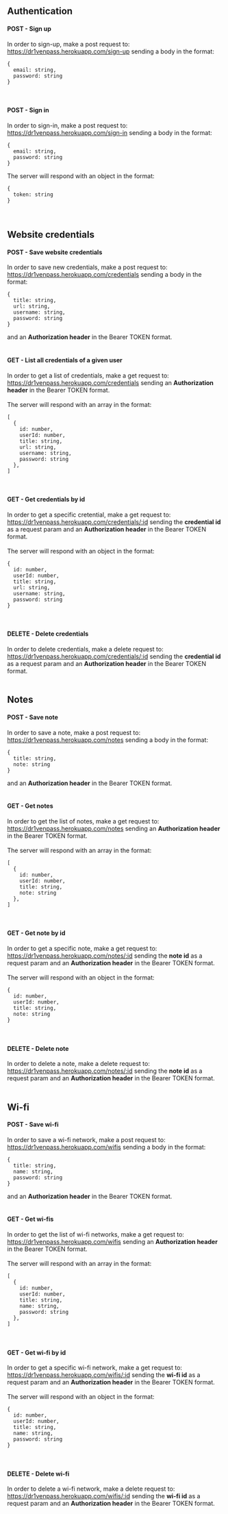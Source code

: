 ## Authentication

#### **POST** - Sign up

In order to sign-up, make a post request to: https://dr1venpass.herokuapp.com/sign-up
sending a body in the format:

```
{
  email: string,
  password: string
}
```

<br>

#### **POST** - Sign in

In order to sign-in, make a post request to: https://dr1venpass.herokuapp.com/sign-in
sending a body in the format:

```
{
  email: string,
  password: string
}
```

The server will respond with an object in the format:

```
{
  token: string
}
```

<br>

## Website credentials

#### **POST** - Save website credentials

In order to save new credentials, make a post request to: https://dr1venpass.herokuapp.com/credentials
sending a body in the format:

```
{
  title: string,
  url: string,
  username: string,
  password: string
}
```

and an **Authorization header** in the Bearer TOKEN format.<br><br>

#### **GET** - List all credentials of a given user

In order to get a list of credentials, make a get request to: https://dr1venpass.herokuapp.com/credentials
sending an **Authorization header** in the Bearer TOKEN format.<br><br>
The server will respond with an array in the format:

```
[
  {
    id: number,
    userId: number,
    title: string,
    url: string,
    username: string,
    password: string
  },
]
```

<br>

#### **GET** - Get credentials by id

In order to get a specific cretential, make a get request to: https://dr1venpass.herokuapp.com/credentials/:id
sending the **credential id** as a request param and an **Authorization header** in the Bearer TOKEN format.<br><br>
The server will respond with an object in the format:

```
{
  id: number,
  userId: number,
  title: string,
  url: string,
  username: string,
  password: string
}
```

<br>

#### **DELETE** - Delete credentials

In order to delete credentials, make a delete request to: https://dr1venpass.herokuapp.com/credentials/:id
sending the **credential id** as a request param and an **Authorization header** in the Bearer TOKEN format.<br><br>

## Notes

#### **POST** - Save note

In order to save a note, make a post request to: https://dr1venpass.herokuapp.com/notes
sending a body in the format:

```
{
  title: string,
  note: string
}
```

and an **Authorization header** in the Bearer TOKEN format.<br><br>

#### **GET** - Get notes

In order to get the list of notes, make a get request to: https://dr1venpass.herokuapp.com/notes
sending an **Authorization header** in the Bearer TOKEN format.<br><br>
The server will respond with an array in the format:

```
[
  {
    id: number,
    userId: number,
    title: string,
    note: string
  },
]
```

<br>

#### **GET** - Get note by id

In order to get a specific note, make a get request to: https://dr1venpass.herokuapp.com/notes/:id
sending the **note id** as a request param and an **Authorization header** in the Bearer TOKEN format.<br><br>
The server will respond with an object in the format:

```
{
  id: number,
  userId: number,
  title: string,
  note: string
}
```

<br>

#### **DELETE** - Delete note

In order to delete a note, make a delete request to: https://dr1venpass.herokuapp.com/notes/:id
sending the **note id** as a request param and an **Authorization header** in the Bearer TOKEN format.<br><br>

## Wi-fi

#### **POST** - Save wi-fi

In order to save a wi-fi network, make a post request to: https://dr1venpass.herokuapp.com/wifis
sending a body in the format:

```
{
  title: string,
  name: string,
  password: string
}
```

and an **Authorization header** in the Bearer TOKEN format.<br><br>

#### **GET** - Get wi-fis

In order to get the list of wi-fi networks, make a get request to: https://dr1venpass.herokuapp.com/wifis
sending an **Authorization header** in the Bearer TOKEN format.<br><br>
The server will respond with an array in the format:

```
[
  {
    id: number,
    userId: number,
    title: string,
    name: string,
    password: string
  },
]
```

<br>

#### **GET** - Get wi-fi by id

In order to get a specific wi-fi network, make a get request to: https://dr1venpass.herokuapp.com/wifis/:id
sending the **wi-fi id** as a request param and an **Authorization header** in the Bearer TOKEN format.<br><br>
The server will respond with an object in the format:

```
{
  id: number,
  userId: number,
  title: string,
  name: string,
  password: string
}
```

<br>

#### **DELETE** - Delete wi-fi

In order to delete a wi-fi network, make a delete request to: https://dr1venpass.herokuapp.com/wifis/:id
sending the **wi-fi id** as a request param and an **Authorization header** in the Bearer TOKEN format.<br><br>

